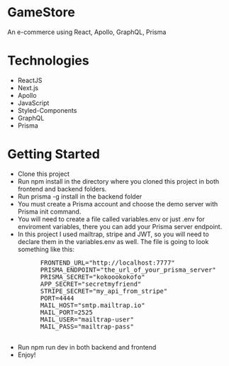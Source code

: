 # GameStore
An e-commerce using React, Apollo, GraphQL, Prisma
# Technologies
- ReactJS
- Next.js
- Apollo
- JavaScript
- Styled-Components
- GraphQL
- Prisma
# Getting Started
- Clone this project
- Run npm install in the directory where you cloned this project in both frontend and backend folders.
- Run prisma -g install in the backend folder
- You must create a Prisma account and choose the demo server with Prisma init command.
- You will need to create a file called variables.env or just .env for enviroment variables, there you can add your Prisma server endpoint.
- In this project I used mailtrap, stripe and JWT, so you will need to declare them in the variables.env as well. The file is going to look something like this:
    <pre>
        FRONTEND_URL="http://localhost:7777"
        PRISMA_ENDPOINT="the_url_of_your_prisma_server"
        PRISMA_SECRET="kokoookokofo"
        APP_SECRET="secretmyfriend"
        STRIPE_SECRET="my_api_from_stripe"
        PORT=4444
        MAIL_HOST="smtp.mailtrap.io"
        MAIL_PORT=2525
        MAIL_USER="mailtrap-user"
        MAIL_PASS="mailtrap-pass"
    </pre>
- Run npm run dev in both backend and frontend
- Enjoy!
